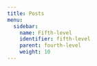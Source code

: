 ```yaml
---
title: Posts
menu:
  sidebar:
    name: Fifth-level
    identifier: fifth-level
    parent: fourth-level
    weight: 10
---  
```


